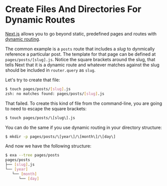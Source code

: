 # Create Files And Directories For Dynamic Routes

[Next.js](https://nextjs.org/) allows you to go beyond static, predefined pages
and routes with [dynamic
routing](https://nextjs.org/docs/routing/dynamic-routes).

The common example is a `posts` route that includes a _slug_ to dynmically
reference a particular post. The template for that page can be defined at
`pages/posts/[slug].js`. Notice the square brackets around the slug, that tells
Next that it is a dynamic route and whatever matches against the slug should be
included in `router.query` as `slug`.

Let's try to create that file:

```bash
$ touch pages/posts/[slug].js
zsh: no matches found: pages/posts/[slug].js
```

That failed. To create this kind of file from the command-line, you are going
to need to escape the square brackets:

```bash
$ touch pages/posts/\[slug\].js
```

You can do the same if you use dynamic routing in your directory structure:

```bash
$ mkdir -p pages/posts/\[year\]/\[month\]/\[day\]
```

And now we have the following structure:

```bash
$ exa --tree pages/posts
pages/posts
├── [slug].js
└── [year]
   └── [month]
      └── [day]
```
